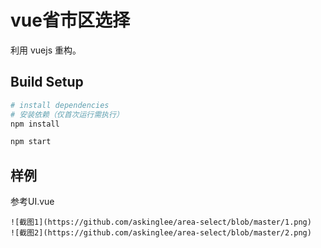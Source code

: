 # vue省市区选择
利用 vuejs 重构。

## Build Setup
``` bash
# install dependencies
# 安装依赖（仅首次运行需执行）
npm install

npm start
```

## 样例
参考UI.vue
```
![截图1](https://github.com/askinglee/area-select/blob/master/1.png)
![截图2](https://github.com/askinglee/area-select/blob/master/2.png)

